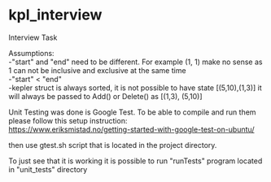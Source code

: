 # kpl_interview
Interview Task

Assumptions:\
-"start" and "end" need to be different. For example (1, 1) make no sense as 1 can not be inclusive and exclusive at the same time\
-"start" < "end"\
-kepler struct is always sorted, it is not possible to have state [(5,10),(1,3)] it will always be passed to Add() or Delete() as [(1,3), (5,10)] 


Unit Testing was done is Google Test. To be able to compile and run them please follow this setup instruction:\
https://www.eriksmistad.no/getting-started-with-google-test-on-ubuntu/

then use gtest.sh script that is located in the project directory. 

To just see that it is working it is possible to run "runTests" program located in "unit_tests" directory
